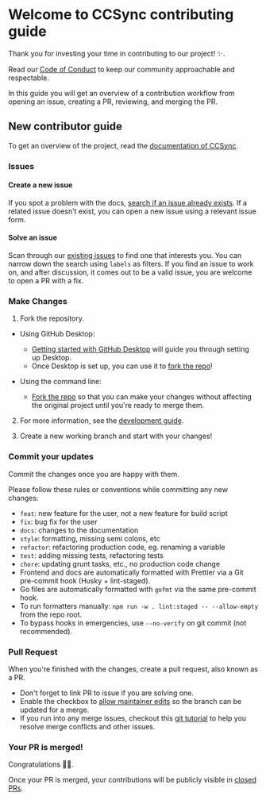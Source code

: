 # Welcome to CCSync contributing guide <!-- omit in toc -->

Thank you for investing your time in contributing to our project! :sparkles:.

Read our [Code of Conduct](./CODE_OF_CONDUCT.md) to keep our community approachable and respectable.

In this guide you will get an overview of a contribution workflow from opening an issue, creating a PR, reviewing, and merging the PR.

## New contributor guide

To get an overview of the project, read the [documentation of CCSync](https://its-me-abhishek.github.io/ccsync-docs/).

### Issues

#### Create a new issue

If you spot a problem with the docs, [search if an issue already exists](https://github.com/its-me-abhishek/ccsync/issues). If a related issue doesn't exist, you can open a new issue using a relevant issue form.

#### Solve an issue

Scan through our [existing issues](https://github.com/its-me-abhishek/ccsync/issues) to find one that interests you. You can narrow down the search using `labels` as filters. If you find an issue to work on, and after discussion, it comes out to be a valid issue, you are welcome to open a PR with a fix.

### Make Changes

1. Fork the repository.

- Using GitHub Desktop:

  - [Getting started with GitHub Desktop](https://docs.github.com/en/desktop/installing-and-configuring-github-desktop/getting-started-with-github-desktop) will guide you through setting up Desktop.
  - Once Desktop is set up, you can use it to [fork the repo](https://docs.github.com/en/desktop/contributing-and-collaborating-using-github-desktop/cloning-and-forking-repositories-from-github-desktop)!

- Using the command line:
  - [Fork the repo](https://docs.github.com/en/github/getting-started-with-github/fork-a-repo#fork-an-example-repository) so that you can make your changes without affecting the original project until you're ready to merge them.

2. For more information, see the [development guide](https://its-me-abhishek.github.io/ccsync-docs/).

3. Create a new working branch and start with your changes!

### Commit your updates

Commit the changes once you are happy with them.

Please follow these rules or conventions while committing any new changes:

- `feat`: new feature for the user, not a new feature for build script
- `fix`: bug fix for the user
- `docs`: changes to the documentation
- `style`: formatting, missing semi colons, etc
- `refactor`: refactoring production code, eg. renaming a variable
- `test`: adding missing tests, refactoring tests
- `chore`: updating grunt tasks, etc., no production code change
- Frontend and docs are automatically formatted with Prettier via a Git pre-commit hook (Husky + lint-staged).
- Go files are automatically formatted with `gofmt` via the same pre-commit hook.
- To run formatters manually: `npm run -w . lint:staged -- --allow-empty` from the repo root.
- To bypass hooks in emergencies, use `--no-verify` on git commit (not recommended).

### Pull Request

When you're finished with the changes, create a pull request, also known as a PR.

- Don't forget to link PR to issue if you are solving one.
- Enable the checkbox to [allow maintainer edits](https://docs.github.com/en/github/collaborating-with-issues-and-pull-requests/allowing-changes-to-a-pull-request-branch-created-from-a-fork) so the branch can be updated for a merge.
- If you run into any merge issues, checkout this [git tutorial](https://github.com/skills/resolve-merge-conflicts) to help you resolve merge conflicts and other issues.

### Your PR is merged!

Congratulations :tada::tada:.

Once your PR is merged, your contributions will be publicly visible in [closed PRs](https://github.com/its-me-abhishek/ccsync/pulls?q=is%3Apr+is%3Aclosed).
